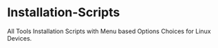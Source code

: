 # Installation-Scripts
All Tools Installation Scripts with Menu based Options Choices for Linux Devices.

